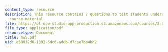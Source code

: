 ```yaml
---
content_type: resource
description: This resource contains 7 questions to test students understanding of
  course material.
file: https://ol-ocw-studio-app-production.s3.amazonaws.com/courses/2-016-hydrodynamics-13-012-fall-2005/e50012d613926dc6ad0bd7cee7ba4bd2_hw5.pdf
file_type: application/pdf
resourcetype: Document
title: hw5.pdf
uid: e50012d6-1392-6dc6-ad0b-d7cee7ba4bd2
---
```

